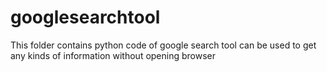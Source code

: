 # googlesearchtool
This folder contains python code of google search tool can be used to get any kinds of information without opening browser

